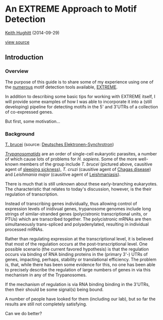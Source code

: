 An EXTREME Approach to Motif Detection
======================================

<a href='mailto:khughitt@umd.edu'>Keith Hughitt</a> (<time>2014-09-29</time>)

[view source]()

Introduction
------------

### Overview

The purpose of this guide is to share some of my experience using one of the
[numerous](http://www.biologydirect.com/content/1/1/11) motif detection tools
available, [EXTREME](https://github.com/uci-cbcl/EXTREME).

In addition to describing some basic tips for working with EXTREME itself, I
will provide some examples of how I was able to incorporate it into a (still
developing) pipeline for detecting motifs in the 5' and 3'UTRs of a collection
of co-expressed genes.

But first, some motivation...

### Background

[T. brucei](images/Trypanosoma_parasiteblood_cells_ger.jpg)
(source: [Deutsches Elektronen-Synchrotron](http://www.desy.de/information__services/press/pressreleases/2012/pr_291112/index_eng.html))

[*Trypanosomatids*](http://en.wikipedia.org/wiki/Trypanosomatid) are an order
of single-cell eukaryotic parasites, a number of which cause lots of problems
for *H. sapiens*. Some of the more well-known members of the group include *T.
brucei* (pictured above, causitive agent of [sleeping
sickness](http://en.wikipedia.org/wiki/African_trypanosomiasis)), *T. cruzi*
(causitive agent of [Chagas disease](http://en.wikipedia.org/wiki/Chagas_disease)) and *Leishmania major*
(causitive agent of [Leishmaniasis](http://en.wikipedia.org/wiki/Leishmaniasis)).

There is much that is still unknown about these early-branching eukaryotes. The
characteristic that relates to today's discussion, however, is the their
regulation of transcription.

Instead of transcribing genes individually, thus allowing control of expression
levels of inidivual genes, trypanosome genomes include long strings of
similar-stranded genes (polycistronic transcriptional units, or PTUs) which are
transcribed together. The polycistronic mRNAs are then simultaneously
trans-spliced and polyadenylated, resulting in individual processed mRNAs.

Rather than regulating expression at the transcriptional level, it is believed
that most of the regulation occurs at the post-transcriptional level. One
possible scenario (the current favored hypothesis) is that the regulation
occurs via binding of RNA binding proteins in the (primary 3'-) UTRs of genes,
impacting, perhaps, stability or translational efficiency. The problem is,
that, while there has been some evidence for this, no one has been able to
precisely describe the regulation of large numbers of genes in via this
mechanism in any of the Trypanosomes.

If the mechanism of regulation is via RNA binding binding in the 3'UTRs, then
their should be some signal(s) being bound.

A number of people have looked for them (including our lab), but so far the
results are still not completely satisfying.

Can we do better?
